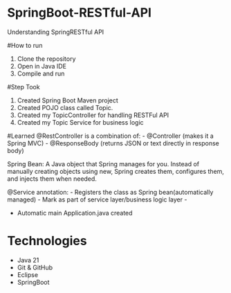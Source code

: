 # SpringBoot-RESTful-API
Understanding SpringRESTful API


#How to run
1. Clone the repository
2. Open in Java IDE
3. Compile and run

#Step Took
1. Created Spring Boot Maven project
2. Created POJO class called Topic.  
3. Created my TopicController for handling RESTFul API
4. Created my Topic Service for business logic

#Learned
@RestController is a combination of:
	- @Controller (makes it a Spring MVC)
	- @ResponseBody (returns JSON or text directly in response body)  
	
Spring Bean: A Java object that Spring manages for you. Instead of manually creating objects using new, Spring creates them, configures them, and injects them when needed. 
	
@Service annotation:
	- Registers the class as Spring bean(automatically managed)
	- Mark as part of service layer/business logic layer
	- 

- Automatic main Application.java created


# Technologies
- Java 21
- Git & GitHub
- Eclipse
- SpringBoot 